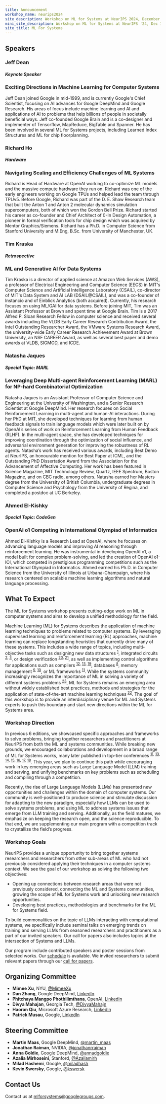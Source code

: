```yaml
---
title: Announcement
workshop_name: neurips2024
site_description: Workshop on ML for Systems at NeurIPS 2024, December 15, Vancouver Convention Center, West Room 201
mini_site_description: Workshop on ML for Systems at NeurIPS '24, Dec 15, W201
site_title: ML For Systems
---
```

<div class="speaker_section">
  <div class="inner clearfix">
    <section class="main-content">
      <h2 id="speakers">Speakers</h2>
	    <div class="speaker-bio">
			<div class="img-holder" style="background-image: url(/assets/images/speakers/jeff_dean.jpg)"></div>
			<div>
				<h3 class="keynote-speaker">Jeff Dean</h3>
                <h5 class="keynote-speaker">Keynote Speaker</h5>
                <h3>Exciting Directions in Machine Learning for Computer Systems</h3>
				<p>
                    Jeff Dean joined Google in mid-1999, and is currently Google's Chief Scientist, focusing on AI advances for Google
                    DeepMind and Google Research. His areas of focus include machine learning and AI and applications of AI to
                    problems that help billions of people in societally beneficial ways. Jeff co-founded Google Brain and is a co-designer
                    and implementer of Tensorflow, MapReduce, BigTable and Spanner. He has been involved in several ML for Systems
                    projects, including Learned Index Structures and ML for chip floorplanning.
				</p>
			</div>
        </div>
        <div class="speaker-bio">
			<div class="img-holder" style="background-image: url(/assets/images/speakers/richard_ho.jpg)"></div>
			<div>
				<h3 class="keynote-speaker">Richard Ho</h3>
                <h5 class="keynote-speaker">Hardware</h5>
                <h3>Navigating Scaling and Efficiency Challenges of ML Systems</h3>
				<p>Richard is Head of Hardware at OpenAI working to co-optimize ML models and the massive compute hardware they run on. Richard was one of the early engineers working on Google TPUs and helped lead the team through TPUv5. Before Google, Richard was part of the D. E. Shaw Research team that built the Anton 1 and Anton 2 molecular dynamics simulation supercomputers, both of which won the Gordon Bell Prize. Richard started his career as co-founder and Chief Architect of 0-In Design Automation, a pioneer in formal verification tools for chip design which was acquired by Mentor Graphics/Siemens. Richard has a Ph.D. in Computer Science from Stanford University and M.Eng, B.Sc. from University of Manchester, UK.
				</p>
			</div>
        </div>
        <div class="speaker-bio">
			<div class="img-holder" style="background-image: url(/assets/images/speakers/kraska.jpg)"></div>
			<div>
				<h3 class="keynote-speaker">Tim Kraska</h3>
                <h5 class="keynote-speaker">Retrospective</h5>
                <h3>ML and Generative AI for Data Systems</h3>
				<p>Tim Kraska is a director of applied science at Amazon Web Services (AWS), a professor of Electrical Engineering and Computer Science (EECS) in MIT's Computer Science and Artificial Intelligence Laboratory (CSAIL), co-director of MIT's Data System and AI LAB (DSAIL@CSAIL), and was a co-founder of Instancio and of Einblick Analytics (both acquired). Currently, his research focuses on using ML/GAI for data systems. Before joining MIT, Tim was an Assistant Professor at Brown and spent time at Google Brain. Tim is a 2017 Alfred P. Sloan Research Fellow in computer science and received several awards including the VLDB Early Career Research Contribution Award, the Intel Outstanding Researcher Award,  the VMware Systems Research Award, the university-wide Early Career Research Achievement Award at Brown University, an NSF CAREER Award, as well as several best paper and demo awards at VLDB, SIGMOD, and ICDE.
				</p>
			</div>
        </div>
        <div class="speaker-bio">
				<div class="img-holder" style="background-image: url(/assets/images/speakers/jacques.jpg)"></div>
				<div>
					<h3 class="keynote-speaker">Natasha Jaques</h3>
          <h5 class="keynote-speaker">Special Topic: MARL </h5>
                    <h3>Leveraging Deep Multi-agent Reinforcement Learning (MARL) for NP-hard Combinatorial Optimization</h3>
					<p>Natasha Jaques is an Assistant Professor of Computer Science and Engineering at the University of Washington, and a Senior Research Scientist at Google DeepMind. Her research focuses on Social Reinforcement Learning in multi-agent and human-AI interactions. During her PhD at MIT, she developed techniques for learning from human feedback signals to train language models which were later built on by OpenAI’s series of work on Reinforcement Learning from Human Feedback (RLHF). In the multi-agent space, she has developed techniques for improving coordination through the optimization of social influence, and adversarial environment generation for improving the robustness of RL agents. Natasha’s work has received various awards, including Best Demo at NeurIPS, an honourable mention for Best Paper at ICML, and the Outstanding PhD Dissertation Award from the Association for the Advancement of Affective Computing. Her work has been featured in Science Magazine, MIT Technology Review, Quartz, IEEE Spectrum, Boston Magazine, and on CBC radio, among others. Natasha earned her Masters degree from the University of British Columbia, undergraduate degrees in Computer Science and Psychology from the University of Regina, and completed a postdoc at UC Berkeley.
					</p>
				</div>
        </div>
            <div class="speaker-bio">
				<div class="img-holder" style="background-image: url(/assets/images/speakers/ahmed.jpeg)"></div>
				<div>
					<h3 class="keynote-speaker">Ahmed El-Kishky</h3>
          <h5 class="keynote-speaker">Special Topic: CodeGen</h5>
                    <h3>OpenAI o1 Competing in International Olympiad of Informatics</h3>
					<p>Ahmed El-Kishky is a Research Lead at OpenAI, where he focuses on advancing language models and improving AI reasoning through reinforcement learning. He was instrumental in developing OpenAI o1, a model built for complex problem-solving, and led the creation of OpenAI o1-IOI, which competed in prestigious programming competitions such as the International Olympiad in Informatics. Ahmed earned his Ph.D. in Computer Science from the University of Illinois at Urbana-Champaign, where his research centered on scalable machine learning algorithms and natural language processing.
					</p>
				</div>
        </div>
    </section>
</div>
</div>
<div class="inner clearfix">
	<section class="main-content overview_section">
		<h2>What To Expect</h2>
        <p>The ML for Systems workshop presents cutting-edge work on ML in computer systems and aims to develop a unified methodology for the field.
        </p>
        <p>Machine Learning (ML) for Systems describes the application of machine learning techniques to problems related to computer systems. By leveraging supervised learning and reinforcement learning (RL) approaches, machine learning can replace longstanding heuristics that currently drive many of these systems. This includes a wide range of topics, including multi-objective tasks such as designing new data structures <sup><a href="https://arxiv.org/abs/1706.04972">1</a></sup>, integrated circuits <sup><a href="https://openreview.net/forum?id=Hkc-TeZ0W">2</a>, <a href="https://arxiv.org/abs/1712.01208">3</a></sup>, or design verification <sup><a href="https://dvcon-proceedings.org/wp-content/uploads/Adaptive-Test-Generation-for-Fast-Functional-Coverage-Closure.pdf">20</a>, <a href="https://dvcon-proceedings.org/wp-content/uploads/Test-Parameter-Tuning-with-Blackbox-Optimization-A-Simple-Yet-Effective-Way-to-Improve-Coverage-1.pdf">21</a></sup>, as well as implementing control algorithms for applications such as compilers <sup><a href="https://arxiv.org/abs/1805.03441">12</a>, <a href="https://arxiv.org/abs/1805.08166">13</a>, <a href="https://arxiv.org/abs/2011.14486">19</a></sup>, databases <sup><a href="https://arxiv.org/abs/1711.11165">8</a></sup>, memory management <sup><a href="https://arxiv.org/abs/1803.02329">9</a>, <a href="https://research.google/pubs/pub49008/">10</a></sup>, or ML frameworks <sup><a href="https://arxiv.org/abs/1906.08879">11</a></sup>. While the systems community increasingly recognizes the importance of ML in solving a variety of different systems problems <sup><a href="https://www.sigarch.org/5-guidelines-for-research-in-ml-for-systems/">23</a></sup>, ML for Systems remains an emerging area without widely established best practices, methods and strategies for the application of state-of-the-art machine learning techniques <sup><a href="https://ieeexplore.ieee.org/document/9153088">22</a></sup>. The goal of this workshop is to provide an interdisciplinary venue for ML and Systems experts to push this boundary and start new directions within the ML for Systems area.
        </p>
        <h3>Workshop Direction</h3>
        <p>
        In previous 6 editions, we showcased specific approaches and frameworks to solve problems, bringing together researchers and practitioners at NeurIPS from both the ML and systems communities. While breaking new grounds, we encouraged collaborations and development in a broad range of ML for Systems works, many later published in top-tier conferences <sup><a href="https://arxiv.org/abs/1906.08879">11</a>, <a href="https://arxiv.org/abs/1805.08166">13</a>, <a href="https://arxiv.org/abs/1810.01963">14</a>, <a href="https://arxiv.org/abs/1811.01704">15</a>, <a href="https://arxiv.org/abs/1808.07412">16</a>, <a href="https://arxiv.org/abs/2104.04955">17</a>, <a href="https://dl.acm.org/doi/10.1145/3439706.3447045">18</a></sup>. This year, we plan to continue this path while encouraging work in key emerging areas such as Large Language Model (LLM) training and serving, and unifying benchmarks on key problems such as scheduling and compiling through a competition.
        </p>
        <p>Recently, the rise of Large Language Models (LLMs) has presented new opportunities and challenges within the domain of computer systems. Our community is well-positioned to produce science and stimulate discussion for adapting to the new paradigm, especially how LLMs can be used to solve systems problems, and using ML to address systems issues that emerge from LLM training and serving. Additionally, as the field matures, we emphasize on keeping the research open, and the science reproducible. To that end, we are supplementing our main program with a competition track to crystallize the field’s progress.
        </p>
        <h3>Workshop Goals </h3>
        <p>NeurIPS provides a unique opportunity to bring together systems researchers and researchers from other sub-areas of ML who had not previously considered applying their techniques in a computer systems context. We see the goal of our workshop as solving the following two objectives:
        <ul>
            <li>Opening up connections between research areas that were not previously considered, connecting the ML and Systems communities, growing the scope of ML for Systems work and unlocking new research opportunities.</li>
            <li>Developing best practices, methodologies and benchmarks for the ML for Systems field.</li>
        </ul>
        </p>
        <p>To build commonalities on the topic of LLMs interacting with computational systems, we specifically include seminal talks on emerging trends on training and serving LLMs from seasoned researchers and practitioners as a part of our invited speakers. Our call for papers also includes topics at the intersection of Systems and LLMs.
        </p>
        <p>Our program include contributed speakers and poster sessions from selected works. Our <a href="/schedule.html">schedule</a> is available. We invited researchers to submit relevant papers through our <a href="/call_for_papers.html">call for papers</a>.</p>
	</section>
</div>
<div class="organizers-section">
	<div class="inner clearfix">
		<section class="main-content">
			<h2>Organizing Committee</h2>
			<ul>
				<li><b>Mimee Xu</b>, NYU, <a href="https://twitter.com/MimeeXu">@MimeeXu</a></li>
                <li><b>Dan Zhang</b>, Google DeepMind, <a href="https://www.linkedin.com/in/danzhang3">LinkedIn</a></li>
                <li><b>Phitchaya Mangpo Phothilimthana</b>, OpenAI, <a href="https://www.linkedin.com/in/phitchaya-mangpo-phothilimthana">LinkedIn</a></li>
                <li><b>Divya Mahajan</b>, Georgia Tech, <a href="https://twitter.com/divyamahajn">@DivyaMahajn</a></li>
                <li><b>Haoran Qiu</b>, Microsoft Azure Research, <a href="https://www.linkedin.com/in/jamesqhr/">LinkedIn</a></li>
                <li><b>Patrick Musau</b>, Google, <a href="https://www.linkedin.com/in/musaup/">LinkedIn</a></li>
			</ul>
            <h2>Steering Committee</h2>
			<ul>
                <li><b>Martin Maas</b>, Google DeepMind, <a href="https://twitter.com/martin_maas">@martin_maas</a></li>
                <li><b>Jonathan Raiman</b>, NVIDIA, <a href="https://twitter.com/jonathanrraiman">@jonathanrraiman</a></li>
                <li><b>Anna Goldie</b>, Google DeepMind, <a href="https://twitter.com/annadgoldie">@annadgoldie</a></li>
                <li><b>Azalia Mirhoseini</b>, Stanford, <a href="https://twitter.com/Azaliamirh">@Azaliamirh</a></li>
				<li><b>Milad Hashemi</b>, Google, <a href="https://twitter.com/miladhash">@miladhash</a></li>
				<li><b>Kevin Swersky</b>, Google, <a href="https://twitter.com/kswersk">@kswersk</a></li>
			</ul>
            <h2>Contact Us</h2>
            <p>
                Contact us at <a href="mailto:mlforsystems@googlegroups.com">mlforsystems@googlegroups.com</a>.
            </p>
		</section>
</div>
